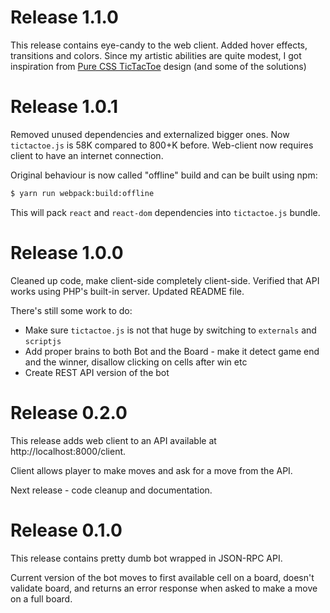 # Release 1.1.0

This release contains eye-candy to the web client. Added hover effects,
transitions and colors. Since my artistic abilities are quite modest, I got
inspiration from [Pure CSS TicTacToe](https://codepen.io/ziga-miklic/pen/Fagmh)
design (and some of the solutions)

# Release 1.0.1

Removed unused dependencies and externalized bigger ones. Now `tictactoe.js`
is 58K compared to 800+K before. Web-client now requires client to have an
internet connection.

Original behaviour is now called "offline" build and can be built using
npm:

```bash
$ yarn run webpack:build:offline
```
This will pack `react` and `react-dom` dependencies into `tictactoe.js` bundle.

# Release 1.0.0
Cleaned up code, make client-side completely client-side.
Verified that API works using PHP's built-in server.
Updated README file.

There's still some work to do:

  - Make sure `tictactoe.js` is not that huge by switching to
    `externals` and `scriptjs`
  - Add proper brains to both Bot and the Board - make it detect game end
    and the winner, disallow clicking on cells after win etc
  - Create REST API version of the bot

# Release 0.2.0

This release adds web client to an API available at http://localhost:8000/client.

Client allows player to make moves and ask for a move from the API.

Next release - code cleanup and documentation.

# Release 0.1.0

This release contains pretty dumb bot wrapped in JSON-RPC API.

Current version of the bot moves to first available cell on a board,
doesn't validate board, and returns an error response when asked to make a
move on a full board.